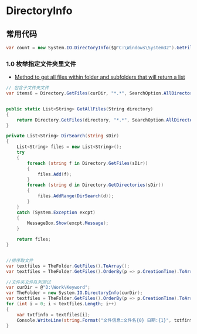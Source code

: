 # DirectoryInfo

## 常用代码

```c#
var count = new System.IO.DirectoryInfo($@"C:\Windows\System32").GetFiles().Count();

```

### 1.0 枚举指定文件夹里文件

- [Method to get all files within folder and subfolders that will return a list](https://stackoverflow.com/questions/14305581/method-to-get-all-files-within-folder-and-subfolders-that-will-return-a-list)

```c#
// 包含子文件夹文件
var items6 = Directory.GetFiles(curDir, "*.*", SearchOption.AllDirectories).ToList();


public static List<String> GetAllFiles(String directory)
{
    return Directory.GetFiles(directory, "*.*", SearchOption.AllDirectories).ToList();
}

private List<String> DirSearch(string sDir)
{
    List<String> files = new List<String>();
    try
    {
        foreach (string f in Directory.GetFiles(sDir))
        {
            files.Add(f);
        }
        foreach (string d in Directory.GetDirectories(sDir))
        {
            files.AddRange(DirSearch(d));
        }
    }
    catch (System.Exception excpt)
    {
        MessageBox.Show(excpt.Message);
    }

    return files;
}


//排序取文件
var textfiles = TheFolder.GetFiles().ToArray();
var textfiles = TheFolder.GetFiles().OrderBy(p => p.CreationTime).ToArray();

//文件夹文件队列测试
var curDir = @"D:\Work\Keyword";
var TheFolder = new System.IO.DirectoryInfo(curDir);
var textfiles = TheFolder.GetFiles().OrderBy(p => p.CreationTime).ToArray();
for (int i = 0; i < textfiles.Length; i++)
{
    var txtfinfo = textfiles[i];
    Console.WriteLine(string.Format("文件信息:文件名{0} 日期:{1}", txtfinfo.Name, txtfinfo.CreationTime));
}


```
